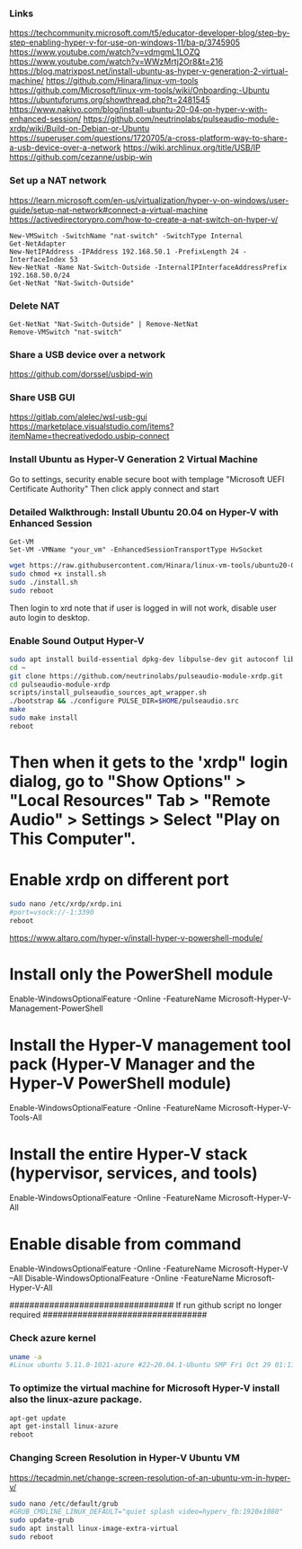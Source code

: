 ### Links
https://techcommunity.microsoft.com/t5/educator-developer-blog/step-by-step-enabling-hyper-v-for-use-on-windows-11/ba-p/3745905
https://www.youtube.com/watch?v=vdmgmL1LOZQ
https://www.youtube.com/watch?v=WWzMrtj2Or8&t=216
https://blog.matrixpost.net/install-ubuntu-as-hyper-v-generation-2-virtual-machine/
https://github.com/Hinara/linux-vm-tools
https://github.com/Microsoft/linux-vm-tools/wiki/Onboarding:-Ubuntu
https://ubuntuforums.org/showthread.php?t=2481545
https://www.nakivo.com/blog/install-ubuntu-20-04-on-hyper-v-with-enhanced-session/
https://github.com/neutrinolabs/pulseaudio-module-xrdp/wiki/Build-on-Debian-or-Ubuntu
https://superuser.com/questions/1720705/a-cross-platform-way-to-share-a-usb-device-over-a-network
https://wiki.archlinux.org/title/USB/IP
https://github.com/cezanne/usbip-win

### Set up a NAT network
https://learn.microsoft.com/en-us/virtualization/hyper-v-on-windows/user-guide/setup-nat-network#connect-a-virtual-machine
https://activedirectorypro.com/how-to-create-a-nat-switch-on-hyper-v/

```PS
New-VMSwitch -SwitchName "nat-switch" -SwitchType Internal
Get-NetAdapter
New-NetIPAddress -IPAddress 192.168.50.1 -PrefixLength 24 -InterfaceIndex 53
New-NetNat -Name Nat-Switch-Outside -InternalIPInterfaceAddressPrefix 192.168.50.0/24
Get-NetNat "Nat-Switch-Outside"
```

### Delete NAT
```PS
Get-NetNat "Nat-Switch-Outside" | Remove-NetNat
Remove-VMSwitch "nat-switch"
```


### Share a USB device over a network
https://github.com/dorssel/usbipd-win

### Share USB GUI
https://gitlab.com/alelec/wsl-usb-gui
https://marketplace.visualstudio.com/items?itemName=thecreativedodo.usbip-connect

### Install Ubuntu as Hyper-V Generation 2 Virtual Machine
Go to settings, security enable secure boot with templage "Microsoft UEFI Certificate Authority"
Then click apply connect and start

### Detailed Walkthrough: Install Ubuntu 20.04 on Hyper-V with Enhanced Session
```PS
Get-VM
Set-VM -VMName "your_vm" -EnhancedSessionTransportType HvSocket
```

```bash
wget https://raw.githubusercontent.com/Hinara/linux-vm-tools/ubuntu20-04/ubuntu/22.04/install.sh
sudo chmod +x install.sh
sudo ./install.sh
sudo reboot
```

Then login to xrd note that if user is logged in will not work, disable user auto login to desktop.

### Enable Sound Output Hyper-V 
```bash
sudo apt install build-essential dpkg-dev libpulse-dev git autoconf libtool
cd ~
git clone https://github.com/neutrinolabs/pulseaudio-module-xrdp.git
cd pulseaudio-module-xrdp
scripts/install_pulseaudio_sources_apt_wrapper.sh
./bootstrap && ./configure PULSE_DIR=$HOME/pulseaudio.src
make
sudo make install
reboot
```

# Then when it gets to the 'xrdp" login dialog, go to "Show Options" > "Local Resources" Tab > "Remote Audio" > Settings > Select "Play on This Computer".

# Enable xrdp on different port
```bash
sudo nano /etc/xrdp/xrdp.ini
#port=vsock://-1:3390
reboot
```

https://www.altaro.com/hyper-v/install-hyper-v-powershell-module/

# Install only the PowerShell module
Enable-WindowsOptionalFeature -Online -FeatureName Microsoft-Hyper-V-Management-PowerShell

# Install the Hyper-V management tool pack (Hyper-V Manager and the Hyper-V PowerShell module)
Enable-WindowsOptionalFeature -Online -FeatureName Microsoft-Hyper-V-Tools-All

# Install the entire Hyper-V stack (hypervisor, services, and tools)
Enable-WindowsOptionalFeature -Online -FeatureName Microsoft-Hyper-V-All

# Enable disable from command
Enable-WindowsOptionalFeature -Online -FeatureName Microsoft-Hyper-V –All
Disable-WindowsOptionalFeature -Online -FeatureName Microsoft-Hyper-V-All

################################# If run github script no longer required #################################

### Check azure kernel
```bash
uname -a
#Linux ubuntu 5.11.0-1021-azure #22~20.04.1-Ubuntu SMP Fri Oct 29 01:11:25 UTC 2021 x86_64 x86_64 x86_64 GNU/Linux
```

### To optimize the virtual machine for Microsoft Hyper-V install also the linux-azure package.
```bash
apt-get update
apt get-install linux-azure
reboot
```

### Changing Screen Resolution in Hyper-V Ubuntu VM
https://tecadmin.net/change-screen-resolution-of-an-ubuntu-vm-in-hyper-v/

```bash
sudo nano /etc/default/grub 
#GRUB_CMDLINE_LINUX_DEFAULT="quiet splash video=hyperv_fb:1920x1080"
sudo update-grub
sudo apt install linux-image-extra-virtual 
sudo reboot
```